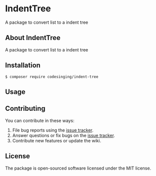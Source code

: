 # IndentTree

A package to convert list to a indent tree

## About IndentTree

A package to convert list to a indent tree

## Installation

```shell
$ composer require codesinging/indent-tree
```

## Usage

## Contributing

You can contribute in these ways:

1. File bug reports using the [issue tracker](https://github.com/codesinging/indent-tree/issues).
2. Answer questions or fix bugs on the [issue tracker](https://github.com/codesinging/indent-tree/issues).
3. Contribute new features or update the wiki.

## License

The package is open-sourced software licensed under the MIT license.